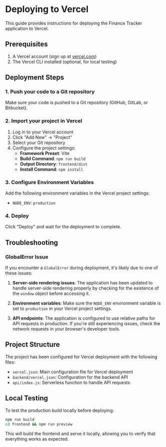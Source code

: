 # Deploying to Vercel

This guide provides instructions for deploying the Finance Tracker application to Vercel.

## Prerequisites

1. A Vercel account (sign up at [vercel.com](https://vercel.com))
2. The Vercel CLI installed (optional, for local testing)

## Deployment Steps

### 1. Push your code to a Git repository

Make sure your code is pushed to a Git repository (GitHub, GitLab, or Bitbucket).

### 2. Import your project in Vercel

1. Log in to your Vercel account
2. Click "Add New" → "Project"
3. Select your Git repository
4. Configure the project settings:
   - **Framework Preset**: Vite
   - **Build Command**: `npm run build`
   - **Output Directory**: `frontend/dist`
   - **Install Command**: `npm install`

### 3. Configure Environment Variables

Add the following environment variables in the Vercel project settings:

- `NODE_ENV`: `production`

### 4. Deploy

Click "Deploy" and wait for the deployment to complete.

## Troubleshooting

### GlobalError Issue

If you encounter a `GlobalError` during deployment, it's likely due to one of these issues:

1. **Server-side rendering issues**: The application has been updated to handle server-side rendering properly by checking for the existence of the `window` object before accessing it.

2. **Environment variables**: Make sure the `NODE_ENV` environment variable is set to `production` in your Vercel project settings.

3. **API endpoints**: The application is configured to use relative paths for API requests in production. If you're still experiencing issues, check the network requests in your browser's developer tools.

## Project Structure

The project has been configured for Vercel deployment with the following files:

- `vercel.json`: Main configuration file for Vercel deployment
- `backend/vercel.json`: Configuration for the backend API
- `api/index.js`: Serverless function to handle API requests

## Local Testing

To test the production build locally before deploying:

```bash
npm run build
cd frontend && npm run preview
```

This will build the frontend and serve it locally, allowing you to verify that everything works as expected.